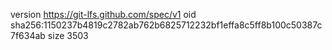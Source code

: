 version https://git-lfs.github.com/spec/v1
oid sha256:1150237b4819c2782ab762b6825712232bf1effa8c5ff8b100c50387c7f634ab
size 3503
